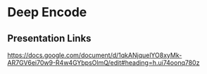 # Deep Encode

## Presentation Links

https://docs.google.com/document/d/1qkANjquelYO8xyMk-AR7GV6ei70w9-R4w4GYbpsOlmQ/edit#heading=h.ui74oonq780z

